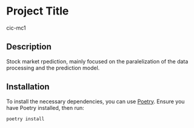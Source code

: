# Project Title

cic-mc1

## Description

Stock market rpediction, mainly focused on the paralelization of the data processing and the prediction model.

## Installation

To install the necessary dependencies, you can use [Poetry](https://python-poetry.org/). Ensure you have Poetry installed, then run:

```bash
poetry install
```